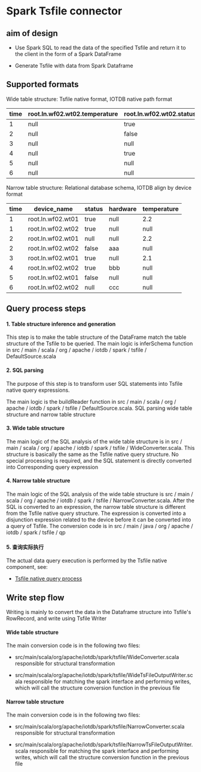 <!--

    Licensed to the Apache Software Foundation (ASF) under one
    or more contributor license agreements.  See the NOTICE file
    distributed with this work for additional information
    regarding copyright ownership.  The ASF licenses this file
    to you under the Apache License, Version 2.0 (the
    "License"); you may not use this file except in compliance
    with the License.  You may obtain a copy of the License at
    
        http://www.apache.org/licenses/LICENSE-2.0
    
    Unless required by applicable law or agreed to in writing,
    software distributed under the License is distributed on an
    "AS IS" BASIS, WITHOUT WARRANTIES OR CONDITIONS OF ANY
    KIND, either express or implied.  See the License for the
    specific language governing permissions and limitations
    under the License.

-->

# Spark Tsfile connector

## aim of design

* Use Spark SQL to read the data of the specified Tsfile and return it to the client in the form of a Spark DataFrame

* Generate Tsfile with data from Spark Dataframe

## Supported formats
Wide table structure: Tsfile native format, IOTDB native path format

| time | root.ln.wf02.wt02.temperature | root.ln.wf02.wt02.status | root.ln.wf02.wt02.hardware | root.ln.wf01.wt01.temperature | root.ln.wf01.wt01.status | root.ln.wf01.wt01.hardware |
|------|-------------------------------|--------------------------|----------------------------|-------------------------------|--------------------------|----------------------------|
|    1 | null                          | true                     | null                       | 2.2                           | true                     | null                       |
|    2 | null                          | false                    | aaa                        | 2.2                           | null                     | null                       |
|    3 | null                          | null                     | null                       | 2.1                           | true                     | null                       |
|    4 | null                          | true                     | bbb                        | null                          | null                     | null                       |
|    5 | null                          | null                     | null                       | null                          | false                    | null                       |
|    6 | null                          | null                     | ccc                        | null                          | null                     | null                       |

Narrow table structure: Relational database schema, IOTDB align by device format

| time | device_name                   | status                   | hardware                   | temperature |
|------|-------------------------------|--------------------------|----------------------------|-------------------------------|
|    1 | root.ln.wf02.wt01             | true                     | null                       | 2.2                           |
|    1 | root.ln.wf02.wt02             | true                     | null                       | null                          |
|    2 | root.ln.wf02.wt01             | null                     | null                       | 2.2                          |
|    2 | root.ln.wf02.wt02             | false                    | aaa                        | null                           |
|    3 | root.ln.wf02.wt01             | true                     | null                       | 2.1                           |
|    4 | root.ln.wf02.wt02             | true                     | bbb                        | null                          |
|    5 | root.ln.wf02.wt01             | false                    | null                       | null                          |
|    6 | root.ln.wf02.wt02             | null                     | ccc                        | null                          |

## Query process steps

#### 1. Table structure inference and generation
This step is to make the table structure of the DataFrame match the table structure of the Tsfile to be queried.
The main logic is inferSchema function in src / main / scala / org / apache / iotdb / spark / tsfile / DefaultSource.scala

#### 2. SQL parsing
The purpose of this step is to transform user SQL statements into Tsfile native query expressions.

The main logic is the buildReader function in src / main / scala / org / apache / iotdb / spark / tsfile / DefaultSource.scala. SQL parsing wide table structure and narrow table structure

#### 3. Wide table structure

The main logic of the SQL analysis of the wide table structure is in src / main / scala / org / apache / iotdb / spark / tsfile / WideConverter.scala. This structure is basically the same as the Tsfile native query structure. No special processing is required, and the SQL statement is directly converted into  Corresponding query expression

#### 4. Narrow table structure
The main logic of the SQL analysis of the wide table structure is src / main / scala / org / apache / iotdb / spark / tsfile / NarrowConverter.scala. After the SQL is converted to an expression, the narrow table structure is different from the Tsfile native query structure.  The expression is converted into a disjunction expression related to the device before it can be converted into a query of Tsfile. The conversion code is in src / main / java / org / apache / iotdb / spark / tsfile / qp

#### 5. 查询实际执行
The actual data query execution is performed by the Tsfile native component, see:

* [Tsfile native query process](../1-TsFile/4-Read.md)

## Write step flow
Writing is mainly to convert the data in the Dataframe structure into Tsfile's RowRecord, and write using Tsfile Writer

#### Wide table structure
The main conversion code is in the following two files:

* src/main/scala/org/apache/iotdb/spark/tsfile/WideConverter.scala responsible for structural transformation

* src/main/scala/org/apache/iotdb/spark/tsfile/WideTsFileOutputWriter.scala responsible for matching the spark interface and performing writes, which will call the structure conversion function in the previous file

#### Narrow table structure
The main conversion code is in the following two files:

* src/main/scala/org/apache/iotdb/spark/tsfile/NarrowConverter.scala responsible for structural transformation

* src/main/scala/org/apache/iotdb/spark/tsfile/NarrowTsFileOutputWriter.scala responsible for matching the spark interface and performing writes, which will call the structure conversion function in the previous file

